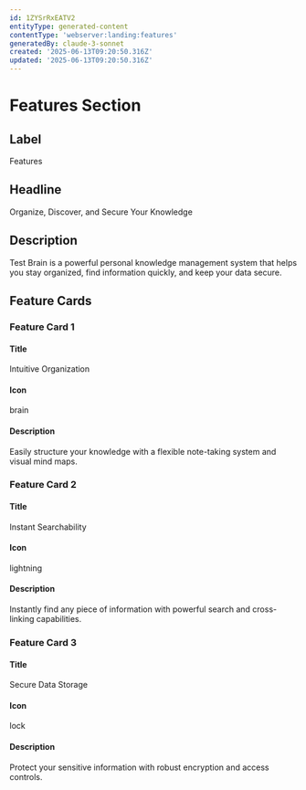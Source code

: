 ```yaml
---
id: 1ZYSrRxEATV2
entityType: generated-content
contentType: 'webserver:landing:features'
generatedBy: claude-3-sonnet
created: '2025-06-13T09:20:50.316Z'
updated: '2025-06-13T09:20:50.316Z'
---
```

# Features Section

## Label
Features

## Headline
Organize, Discover, and Secure Your Knowledge

## Description
Test Brain is a powerful personal knowledge management system that helps you stay organized, find information quickly, and keep your data secure.

## Feature Cards

### Feature Card 1

#### Title
Intuitive Organization

#### Icon
brain

#### Description
Easily structure your knowledge with a flexible note-taking system and visual mind maps.

### Feature Card 2

#### Title
Instant Searchability

#### Icon
lightning

#### Description
Instantly find any piece of information with powerful search and cross-linking capabilities.

### Feature Card 3

#### Title
Secure Data Storage

#### Icon
lock

#### Description
Protect your sensitive information with robust encryption and access controls.
